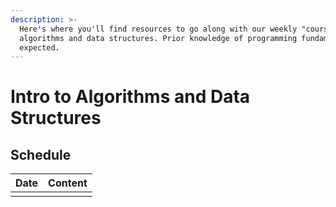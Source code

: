 ```yaml
---
description: >-
  Here's where you'll find resources to go along with our weekly "course" on
  algorithms and data structures. Prior knowledge of programming fundamentals is
  expected.
---
```


# Intro to Algorithms and Data Structures

## Schedule

| Date | Content |
| :--- | :--- |
|  |  |

